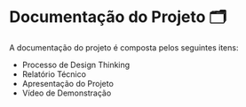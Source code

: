 
# Documentação do Projeto 🗂️

A documentação do projeto é composta pelos seguintes itens:

- Processo de Design Thinking
- Relatório Técnico
- Apresentação do Projeto
- Vídeo de Demonstração




